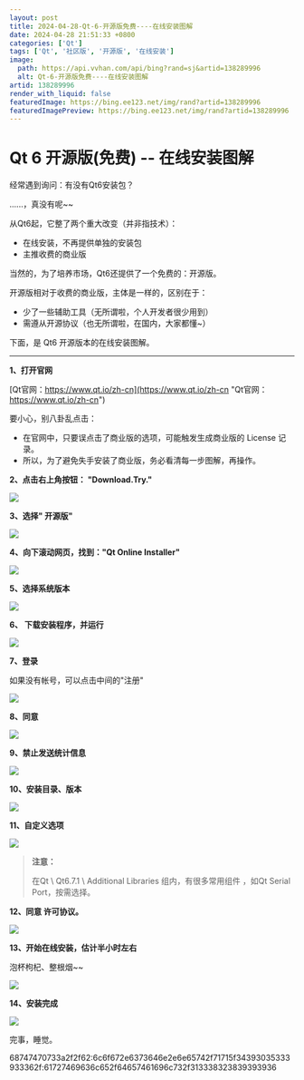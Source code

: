 ```yaml
---
layout: post
title: 2024-04-28-Qt-6-开源版免费----在线安装图解
date: 2024-04-28 21:51:33 +0800
categories: ['Qt']
tags: ['Qt', '社区版', '开源版', '在线安装']
image:
  path: https://api.vvhan.com/api/bing?rand=sj&artid=138289996
  alt: Qt-6-开源版免费----在线安装图解
artid: 138289996
render_with_liquid: false
featuredImage: https://bing.ee123.net/img/rand?artid=138289996
featuredImagePreview: https://bing.ee123.net/img/rand?artid=138289996
---
```


# Qt 6 开源版(免费) -- 在线安装图解

经常遇到询问：有没有Qt6安装包？

......，真没有呢~~

从Qt6起，它整了两个重大改变（并非指技术）：

* 在线安装，不再提供单独的安装包
* 主推收费的商业版

当然的，为了培养市场，Qt6还提供了一个免费的：开源版。

开源版相对于收费的商业版，主体是一样的，区别在于：

* 少了一些辅助工具（无所谓啦，个人开发者很少用到）
* 需遵从开源协议（也无所谓啦，在国内，大家都懂~）

下面，是 Qt6 开源版本的在线安装图解。

---

**1、打开官网**

[Qt官网：https://www.qt.io/zh-cn](https://www.qt.io/zh-cn "Qt官网：https://www.qt.io/zh-cn")

要小心，别八卦乱点击：

* 在官网中，只要误点击了商业版的选项，可能触发生成商业版的 License 记录。
* 所以，为了避免失手安装了商业版，务必看清每一步图解，再操作。

**2、点击右上角按钮： "Download.Try."**

![](https://i-blog.csdnimg.cn/blog_migrate/092b423ec5a3fc6b82bad1f8ffa96d5d.png)

**3、选择" 开源版"**

![](https://i-blog.csdnimg.cn/blog_migrate/eeb7ba4dd9256e013c3814cd607ae256.png)

**4、向下滚动网页，找到："Qt Online Installer"**

![](https://i-blog.csdnimg.cn/blog_migrate/4cfcd8a41126d1eb9b8956cbc73da3e5.png)

**5、选择系统版本**

![](https://i-blog.csdnimg.cn/blog_migrate/dee7469a9f2a8f0d777591bdd99e027b.png)

**6、 下载安装程序，并运行**

![](https://i-blog.csdnimg.cn/blog_migrate/314800cb2eaef1c39e020db6557a1fbc.png)

**7、登录**

如果没有帐号，可以点击中间的"注册"

![](https://i-blog.csdnimg.cn/blog_migrate/11e470fd7c5db61f3d1c5cf87d7cdcc7.png)

**8、同意**

![](https://i-blog.csdnimg.cn/blog_migrate/2d370339e502bed06be9c4a00999dbd8.png)

**9、禁止发送统计信息**

![](https://i-blog.csdnimg.cn/blog_migrate/052357a7775fc8edccf9ab5e0dcb18eb.png)

**10、安装目录、版本**

![](https://i-blog.csdnimg.cn/blog_migrate/a70db0d9391e9f25c2b3a28d0328972b.png)

**11、自定义选项**

![](https://i-blog.csdnimg.cn/blog_migrate/0001ff66328f48e9aceb0fbaed175d35.png)

> **注意：**
>
> 在Qt \ Qt6.7.1 \ Additional Libraries 组内，有很多常用组件 ，如Qt Serial Port，按需选择。

**12、同意 许可协议。**

![](https://i-blog.csdnimg.cn/blog_migrate/5837620aa0ce96eba433bfb10801b20a.png)

**13、开始在线安装，估计半小时左右**

泡杯枸杞、整根烟~~

![](https://i-blog.csdnimg.cn/blog_migrate/a81b59fbaf95e01f0c6fd0a5ff8d8245.png)

**14、安装完成**

![](https://i-blog.csdnimg.cn/blog_migrate/4e86ce7806fab4af92951ea0aea995c1.png)

完事，睡觉。

68747470733a2f2f62:6c6f672e6373646e2e6e65742f71715f34393035333933362f:61727469636c652f64657461696c732f313338323839393936